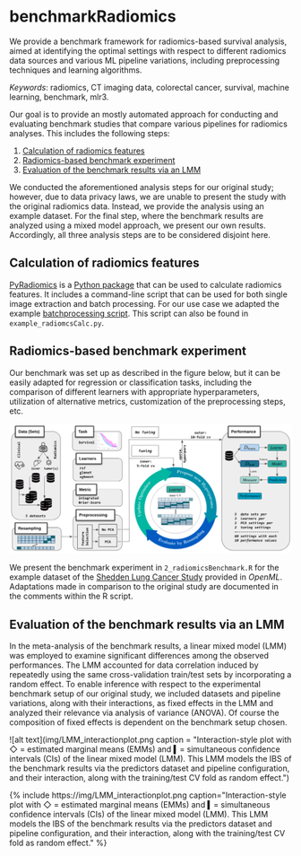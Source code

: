 # benchmarkRadiomics

We provide a benchmark framework for radiomics-based survival analysis, aimed at identifying the optimal settings with respect to different radiomics data sources and various ML pipeline variations, including preprocessing techniques and learning algorithms.

*Keywords*: radiomics, CT imaging data, colorectal cancer, survival, machine learning, benchmark, mlr3.


Our goal is to provide an mostly automated approach for conducting and evaluating benchmark studies that compare various pipelines for radiomics analyses. This includes the following steps:

1. [Calculation of radiomics features](#calculation-of-radiomics-features)
2. [Radiomics-based benchmark experiment](#radiomics-based-benchmark-experiment)
3. [Evaluation of the benchmark results via an LMM](#evaluation-of-the-benchmark-results-via-an-lmm)

We conducted the aforementioned analysis steps for our original study; however, due to data privacy laws, we are unable to present the study with the original radiomics data. Instead, we provide the analysis using an example dataset. For the final step, where the benchmark results are analyzed using a mixed model approach, we present our own results. Accordingly, all three analysis steps are to be considered disjoint here.


## Calculation of radiomics features

[PyRadiomics](https://pyradiomics.readthedocs.io/en/latest/) is a [Python package](https://github.com/AIM-Harvard/pyradiomics) that can be used to calculate radiomics features. It includes a command-line script that can be used for both single image extraction and batch processing. For our use case we adapted the example [batchprocessing script](https://github.com/AIM-Harvard/pyradiomics/blob/master/examples/batchprocessing.py). This script can also be found in `example_radiomcsCalc.py`.


## Radiomics-based benchmark experiment

Our benchmark was set up as described in the figure below, but it can be easily adapted for regression or classification tasks, including the comparison of different learners with appropriate hyperparameters, utilization of alternative metrics, customization of the preprocessing steps, etc.

![alt text](img/benchmarkPipelineSetup.png "Setup")

We present the benchmark experiment in `2_radiomicsBenchmark.R` for the example dataset of the [Shedden Lung Cancer Study](https://www.openml.org/search?type=data&status=any&id=1245) provided in *OpenML*. 
Adaptations made in comparison to the original study are documented in the comments within the R script.


## Evaluation of the benchmark results via an LMM

In the meta-analysis of the benchmark results, a linear mixed model (LMM) was employed to examine significant differences among the observed performances. The LMM accounted for data correlation induced by repeatedly using the same cross-validation train/test sets by incorporating a random effect. To enable inference with respect to the experimental benchmark setup of our original study, we included datasets and pipeline variations, along with their interactions, as fixed effects in the LMM and analyzed their relevance via analysis of variance (ANOVA). Of course the composition of fixed effects is dependent on the benchmark setup chosen.

![alt text](img/LMM_interactionplot.png caption = "Interaction-style plot with ◇ = estimated marginal means (EMMs) and ▍= simultaneous confidence intervals (CIs) of the linear mixed model (LMM). This LMM models the IBS of the benchmark results via the predictors dataset and pipeline configuration, and their interaction, along with the training/test CV fold as random effect.")

{% include https://img/LMM_interactionplot.png
    caption="Interaction-style plot with ◇ = estimated marginal means (EMMs) and ▍= simultaneous confidence intervals (CIs) of the linear mixed model (LMM). This LMM models the IBS of the benchmark results via the predictors dataset and pipeline configuration, and their interaction, along with the training/test CV fold as random effect."
%}
